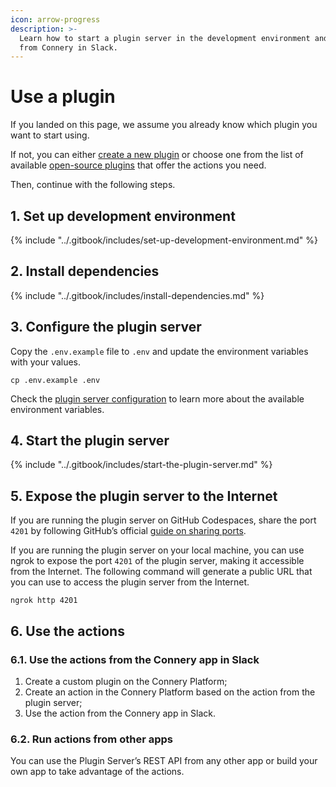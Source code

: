 ```yaml
---
icon: arrow-progress
description: >-
  Learn how to start a plugin server in the development environment and use it
  from Connery in Slack.
---
```


# Use a plugin

If you landed on this page, we assume you already know which plugin you want to start using.

If not, you can either [create a new plugin](create-a-plugin.md) or choose one from the list of available [open-source plugins](../get-started/open-source-plugins.md) that offer the actions you need.

Then, continue with the following steps.

## 1. Set up development environment[​](https://sdk.connery.io/docs/quickstart/use-plugin#1-create-or-find-the-plugin) <a href="#id-1-create-or-find-the-plugin" id="id-1-create-or-find-the-plugin"></a>

{% include "../.gitbook/includes/set-up-development-environment.md" %}

## 2. Install dependencies[​](https://sdk.connery.io/docs/quickstart/use-plugin#2-install-dependencies) <a href="#id-2-install-dependencies" id="id-2-install-dependencies"></a>

{% include "../.gitbook/includes/install-dependencies.md" %}

## 3. Configure the plugin server[​](https://sdk.connery.io/docs/quickstart/use-plugin#3-configure-the-plugin-server) <a href="#id-3-configure-the-plugin-server" id="id-3-configure-the-plugin-server"></a>

Copy the `.env.example` file to `.env` and update the environment variables with your values.

```
cp .env.example .env
```

Check the [plugin server configuration](../advanced/plugin-server.md#configuration) to learn more about the available environment variables.

## 4. Start the plugin server[​](https://sdk.connery.io/docs/quickstart/use-plugin#4-start-the-plugin-server) <a href="#id-4-start-the-plugin-server" id="id-4-start-the-plugin-server"></a>

{% include "../.gitbook/includes/start-the-plugin-server.md" %}

## 5. Expose the plugin server to the Internet[​](https://sdk.connery.io/docs/quickstart/use-plugin#5-expose-the-plugin-server-to-the-internet) <a href="#id-5-expose-the-plugin-server-to-the-internet" id="id-5-expose-the-plugin-server-to-the-internet"></a>

If you are running the plugin server on GitHub Codespaces, share the port `4201` by following GitHub’s official [guide on sharing ports](https://docs.github.com/en/codespaces/developing-in-a-codespace/forwarding-ports-in-your-codespace#sharing-a-port).

If you are running the plugin server on your local machine, you can use ngrok to expose the port `4201` of the plugin server, making it accessible from the Internet. The following command will generate a public URL that you can use to access the plugin server from the Internet.

```
ngrok http 4201
```

## 6. Use the actions <a href="#id-6-configure-the-client" id="id-6-configure-the-client"></a>

### 6.1. Use the actions from the Connery app in Slack <a href="#id-6-configure-the-client" id="id-6-configure-the-client"></a>

1. Create a custom plugin on the Connery Platform;
2. Create an action in the Connery Platform based on the action from the plugin server;
3. Use the action from the Connery app in Slack.

### 6.2. Run actions from other apps

You can use the Plugin Server’s REST API from any other app or build your own app to take advantage of the actions.
